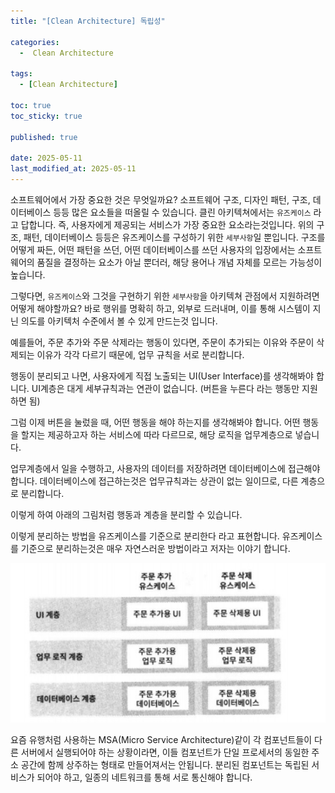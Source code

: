 ```yaml
---
title: "[Clean Architecture] 독립성"

categories:
  -  Clean Architecture
  
tags:
  - [Clean Architecture]

toc: true
toc_sticky: true

published: true

date: 2025-05-11
last_modified_at: 2025-05-11
---
```


소프트웨어에서 가장 중요한 것은 무엇일까요? 소프트웨어 구조, 디자인 패턴, 구조, 데이터베이스 등등 많은 요소들을 떠올릴 수 있습니다. 클린 아키텍쳐에서는 `유즈케이스` 라고 답합니다. 즉, 사용자에게 제공되는 서비스가 가장 중요한 요소라는것입니다. 위의 구조, 패턴, 데이터베이스 등등은 유즈케이스를 구성하기 위한 `세부사항`일 뿐입니다. 구조를 어떻게 짜든, 어떤 패턴을 쓰던, 어떤 데이터베이스를 쓰던 사용자의 입장에서는 소프트웨어의 품질을 결정하는 요소가 아닐 뿐더러, 해당 용어나 개념 자체를 모르는 가능성이 높습니다.

그렇다면, `유즈케이스`와 그것을 구현하기 위한 `세부사항`을 아키텍쳐 관점에서 지원하려면 어떻게 해야할까요? 바로 행위를 명확히 하고, 외부로 드러내며, 이를 통해 시스템이 지닌 의도를 아키텍처 수준에서 볼 수 있게 만드는것 입니다.

예를들어, 주문 추가와 주문 삭제라는 행동이 있다면, 주문이 추가되는 이유와 주문이 삭제되는 이유가 각각 다르기 때문에, 업무 규칙을 서로 분리합니다.

행동이 분리되고 나면, 사용자에게 직접 노출되는 UI(User Interface)를 생각해봐야 합니다. UI계층은 대게 세부규칙과는 연관이 없습니다. (버튼을 누른다 라는 행동만 지원하면 됨) 

그럼 이제 버튼을 눌렀을 때, 어떤 행동을 해야 하는지를 생각해봐야 합니다. 어떤 행동을 할지는 제공하고자 하는 서비스에 따라 다르므로, 해당 로직을 업무계층으로 넣습니다.

업무계층에서 일을 수행하고, 사용자의 데이터를 저장하려면 데이터베이스에 접근해야 합니다. 데이터베이스에 접근하는것은 업무규칙과는 상관이 없는 일이므로, 다른 계층으로 분리합니다.

이렇게 하여 아래의 그림처럼 행동과 계층을 분리할 수 있습니다.

이렇게 분리하는 방법을 유즈케이스를 기준으로 분리한다 라고 표현합니다. 유즈케이스를 기준으로 분리하는것은 매우 자연스러운 방법이라고 저자는 이야기 합니다.

![](/images/Pasted%20image%2020250511181700.png)

요즘 유행처럼 사용하는 MSA(Micro Service Architecture)같이 각 컴포넌트들이 다른 서버에서 실행되어야 하는 상황이라면, 이들 컴포넌트가 단일 프로세서의 동일한 주소 공간에 함께 상주하는 형태로 만들어져서는 안됩니다. 분리된 컴포넌트는 독립된 서비스가 되어야 하고, 일종의 네트워크를 통해 서로 통신해야 합니다.
